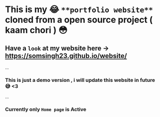 # This is my 😂 `**portfolio website**` cloned from a open source project ( kaam chori ) 😳

## Have a `look` at my website here -> https://somsingh23.github.io/website/

...

### This is just a demo version , i will update this website in **future** 😅 <3

...

### Currently only `Home page` is **Active**

